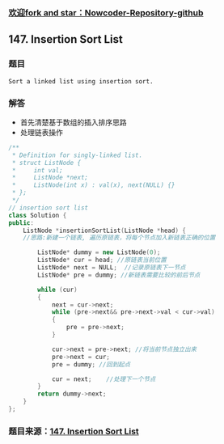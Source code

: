 ### [欢迎fork and star：Nowcoder-Repository-github](https://github.com/ranjiewwen/Nowcoder)

## 147. Insertion Sort List

### 题目

```
Sort a linked list using insertion sort.

```

### 解答

- 首先清楚基于数组的插入排序思路
- 处理链表操作

```C++
/**
 * Definition for singly-linked list.
 * struct ListNode {
 *     int val;
 *     ListNode *next;
 *     ListNode(int x) : val(x), next(NULL) {}
 * };
 */
// insertion sort list
class Solution {
public:
	ListNode *insertionSortList(ListNode *head) {
	//思路:新建一个链表, 遍历原链表，将每个节点加入新链表正确的位置

		ListNode* dummy = new ListNode(0);
		ListNode* cur = head; //原链表当前位置
		ListNode* next = NULL;  //记录原链表下一节点
		ListNode* pre = dummy; //新链表需要比较的前后节点

		while (cur)
		{
			next = cur->next;
			while (pre->next&& pre->next->val < cur->val)
			{
				pre = pre->next;
			}

			cur->next = pre->next; //将当前节点独立出来
			pre->next = cur;
			pre = dummy; //回到起点

			cur = next;    //处理下一个节点
		}
		return dummy->next;
	}
};

```

### 题目来源：[147. Insertion Sort List](https://leetcode.com/problems/insertion-sort-list/discuss/)
